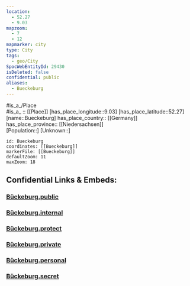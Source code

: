 ```yaml
---
location:
  - 52.27
  - 9.03
mapzoom:
  - 7
  - 12
mapmarker: city
type: City
tags:
  - geo/City
SpocWebEntityId: 29430
isDeleted: false
confidential: public
aliases:
  - Bueckeburg
---
```

#is_a_/Place  
#is_a_ :: [[Place]] 
[has_place_longitude::9.03] 
[has_place_latitude::52.27] 
[name::Bueckeburg] 
has_place_country:: [[Germany]]  
has_place_province:: [[Niedersachsen]]  
[Population::] 
[Unknown::] 


```leaflet
id: Bueckeburg
coordinates: [[Bueckeburg]] 
markerFile: [[Bueckeburg]] 
defaultZoom: 11 
maxZoom: 18
```


## Confidential Links & Embeds: 

### [Bückeburg.public](/_public/\Earth\Continent\Europe\Europe~Central\Germany\Germany~West\Niedersachsen\counties~Niedersachsen\Schaumburg\cities~Schaumburg\Bückeburg\boroughs~BückeburgBückeburg.public.md) 

### [Bückeburg.internal](/_internal/\Earth\Continent\Europe\Europe~Central\Germany\Germany~West\Niedersachsen\counties~Niedersachsen\Schaumburg\cities~Schaumburg\Bückeburg\boroughs~BückeburgBückeburg.internal.md) 

### [Bückeburg.protect](/_protect/\Earth\Continent\Europe\Europe~Central\Germany\Germany~West\Niedersachsen\counties~Niedersachsen\Schaumburg\cities~Schaumburg\Bückeburg\boroughs~BückeburgBückeburg.protect.md) 

### [Bückeburg.private](/_private/\Earth\Continent\Europe\Europe~Central\Germany\Germany~West\Niedersachsen\counties~Niedersachsen\Schaumburg\cities~Schaumburg\Bückeburg\boroughs~BückeburgBückeburg.private.md) 

### [Bückeburg.personal](/_personal/\Earth\Continent\Europe\Europe~Central\Germany\Germany~West\Niedersachsen\counties~Niedersachsen\Schaumburg\cities~Schaumburg\Bückeburg\boroughs~BückeburgBückeburg.personal.md) 

### [Bückeburg.secret](/_secret/\Earth\Continent\Europe\Europe~Central\Germany\Germany~West\Niedersachsen\counties~Niedersachsen\Schaumburg\cities~Schaumburg\Bückeburg\boroughs~BückeburgBückeburg.secret.md)

